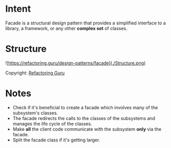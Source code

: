 # Intent
Facade is a structural design pattern that provides a simplified interface to a library, a framework, or any other **complex set** of classes.

# Structure
![https://refactoring.guru/design-patterns/facade](./Structure.png)

Copyright: [Refactoring Guru](https://refactoring.guru/design-patterns/facade)

# Notes 
* Check if it's beneficial to create a facade which involves many of the subsystem's classes.
* The facade redirects the calls to the classes of the subsystems and manages the life cycle of the classes.
* Make **all** the client code communicate with the subsystem **only** via the facade.
* Split the facade class if it's getting larger.